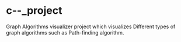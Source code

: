 # c--_project
Graph Algorithms visualizer project which visualizes Different types of graph algorithms such as Path-finding algorithm.
